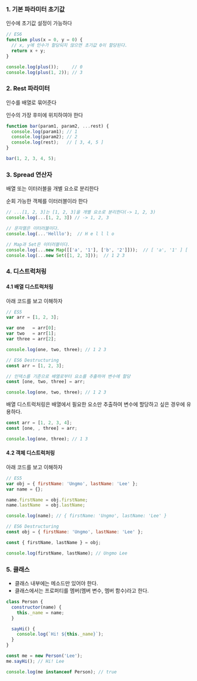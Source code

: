 ### 1. 기본 파라미터 초기값

인수에 초기값 설정이 가능하다

```js
// ES6
function plus(x = 0, y = 0) {
  // x, y에 인수가 할당되지 않으면 초기값 0이 할당된다.
  return x + y;
}

console.log(plus());     // 0
console.log(plus(1, 2)); // 3
```



### 2. Rest 파라미터

인수를 배열로 묶어준다

인수의 가장 후미에 위치하여야 한다

```js
function bar(param1, param2, ...rest) {
  console.log(param1); // 1
  console.log(param2); // 2
  console.log(rest);   // [ 3, 4, 5 ]
}

bar(1, 2, 3, 4, 5);
```



### 3. Spread 연산자

배열 또는 이터러블을 개별 요소로 분리한다

순회 가능한 객체를 이터러블이라 한다

```js
// ...[1, 2, 3]는 [1, 2, 3]을 개별 요소로 분리한다(-> 1, 2, 3)
console.log(...[1, 2, 3]) // -> 1, 2, 3

// 문자열은 이터러블이다.
console.log(...'Helllo');  // H e l l l o

// Map과 Set은 이터러블이다.
console.log(...new Map([['a', '1'], ['b', '2']]));  // [ 'a', '1' ] [ 'b', '2' ]
console.log(...new Set([1, 2, 3]));  // 1 2 3
```



### 4. 디스트럭처링

#### 4.1 배열 디스트럭처링

아래 코드를 보고 이해하자

```js
// ES5
var arr = [1, 2, 3];

var one   = arr[0];
var two   = arr[1];
var three = arr[2];

console.log(one, two, three); // 1 2 3
```

```js
// ES6 Destructuring
const arr = [1, 2, 3];

// 인덱스를 기준으로 배열로부터 요소를 추출하여 변수에 할당
const [one, two, three] = arr;

console.log(one, two, three); // 1 2 3
```

배열 디스트럭처링은 배열에서 필요한 요소만 추출하여 변수에 할당하고 싶은 경우에 유용하다.

```js
const arr = [1, 2, 3, 4];
const [one, , three] = arr;

console.log(one, three); // 1 3
```

#### 4.2 객체 디스트럭처링

아래 코드를 보고 이해하자

```js
// ES5
var obj = { firstName: 'Ungmo', lastName: 'Lee' };
var name = {};

name.firstName = obj.firstName;
name.lastName  = obj.lastName;

console.log(name); // { firstName: 'Ungmo', lastName: 'Lee' }
```

```js
// ES6 Destructuring
const obj = { firstName: 'Ungmo', lastName: 'Lee' };

const { firstName, lastName } = obj;

console.log(firstName, lastName); // Ungmo Lee
```



### 5. 클래스

- 클래스 내부에는 메소드만 있어야 한다.
- 클래스에서는 프로퍼티를 멤버(멤버 변수, 멤버 함수)라고 한다.

```js
class Person {
  constructor(name) {
    this._name = name;
  }

  sayHi() {
    console.log(`Hi! ${this._name}`);
  }
}

const me = new Person('Lee');
me.sayHi(); // Hi! Lee

console.log(me instanceof Person); // true
```

